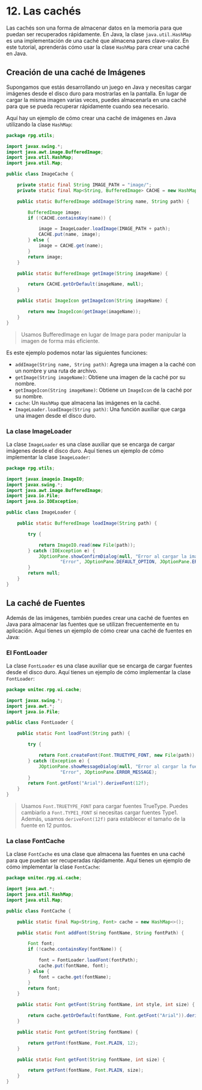# 12. Las cachés

Las cachés son una forma de almacenar datos en la memoria para que puedan ser recuperados rápidamente. En Java, la clase
`java.util.HashMap` es una implementación de una caché que almacena pares clave-valor. En este tutorial, aprenderás cómo
usar la clase `HashMap` para crear una caché en Java.

## Creación de una caché de Imágenes

Supongamos que estás desarrollando un juego en Java y necesitas cargar imágenes desde el disco duro para mostrarlas en
la pantalla. En lugar de cargar la misma imagen varias veces, puedes almacenarla en una caché para que se pueda
recuperar rápidamente cuando sea necesario.

Aquí hay un ejemplo de cómo crear una caché de imágenes en Java utilizando la clase `HashMap`:

```java
package rpg.utils;

import javax.swing.*;
import java.awt.image.BufferedImage;
import java.util.HashMap;
import java.util.Map;

public class ImageCache {

    private static final String IMAGE_PATH = "image/";
    private static final Map<String, BufferedImage> CACHE = new HashMap<>();

    public static BufferedImage addImage(String name, String path) {

        BufferedImage image;
        if (!CACHE.containsKey(name)) {

            image = ImageLoader.loadImage(IMAGE_PATH + path);
            CACHE.put(name, image);
        } else {
            image = CACHE.get(name);
        }
        return image;
    }

    public static BufferedImage getImage(String imageName) {

        return CACHE.getOrDefault(imageName, null);
    }

    public static ImageIcon getImageIcon(String imageName) {

        return new ImageIcon(getImage(imageName));
    }
}
```

> Usamos BufferedImage en lugar de Image para poder manipular la imagen de forma más eficiente.

Es este ejemplo podemos notar las siguientes funciones:

- `addImage(String name, String path)`: Agrega una imagen a la caché con un nombre y una ruta de archivo.
- `getImage(String imageName)`: Obtiene una imagen de la caché por su nombre.
- `getImageIcon(String imageName)`: Obtiene un `ImageIcon` de la caché por su nombre.
- `cache`: Un `HashMap` que almacena las imágenes en la caché.
- `ImageLoader.loadImage(String path)`: Una función auxiliar que carga una imagen desde el disco duro.

### La clase ImageLoader

La clase `ImageLoader` es una clase auxiliar que se encarga de cargar imágenes desde el disco duro. Aquí tienes un
ejemplo de cómo implementar la clase `ImageLoader`:

```java
package rpg.utils;

import javax.imageio.ImageIO;
import javax.swing.*;
import java.awt.image.BufferedImage;
import java.io.File;
import java.io.IOException;

public class ImageLoader {

    public static BufferedImage loadImage(String path) {

        try {

            return ImageIO.read(new File(path));
        } catch (IOException e) {
            JOptionPane.showConfirmDialog(null, "Error al cargar la imagen: " + path,
                    "Error", JOptionPane.DEFAULT_OPTION, JOptionPane.ERROR_MESSAGE);
        }
        return null;
    }
}
```

## La caché de Fuentes

Además de las imágenes, también puedes crear una caché de fuentes en Java para almacenar las fuentes que se utilizan
frecuentemente en tu aplicación. Aquí tienes un ejemplo de cómo crear una caché de fuentes en Java:

### El FontLoader

La clase `FontLoader` es una clase auxiliar que se encarga de cargar fuentes desde el disco duro. Aquí tienes un
ejemplo de cómo implementar la clase `FontLoader`:

```java
package unitec.rpg.ui.cache;

import javax.swing.*;
import java.awt.*;
import java.io.File;

public class FontLoader {

    public static Font loadFont(String path) {

        try {

            return Font.createFont(Font.TRUETYPE_FONT, new File(path)).deriveFont(12f);
        } catch (Exception e) {
            JOptionPane.showMessageDialog(null, "Error al cargar la fuente: " + path,
                    "Error", JOptionPane.ERROR_MESSAGE);
        }
        return Font.getFont("Arial").deriveFont(12f);
    }
}
```

> Usamos `Font.TRUETYPE_FONT` para cargar fuentes TrueType. Puedes cambiarlo a `Font.TYPE1_FONT` si necesitas cargar
> fuentes Type1. Además, usamos `deriveFont(12f)` para establecer el tamaño de la fuente en 12 puntos.

### La clase FontCache

La clase `FontCache` es una clase que almacena las fuentes en una caché para que puedan ser recuperadas rápidamente.
Aquí tienes un ejemplo de cómo implementar la clase `FontCache`:

```java
package unitec.rpg.ui.cache;

import java.awt.*;
import java.util.HashMap;
import java.util.Map;

public class FontCache {

    public static final Map<String, Font> cache = new HashMap<>();

    public static Font addFont(String fontName, String fontPath) {

        Font font;
        if (!cache.containsKey(fontName)) {

            font = FontLoader.loadFont(fontPath);
            cache.put(fontName, font);
        } else {
            font = cache.get(fontName);
        }
        return font;
    }

    public static Font getFont(String fontName, int style, int size) {

        return cache.getOrDefault(fontName, Font.getFont("Arial")).deriveFont(style, size);
    }

    public static Font getFont(String fontName) {

        return getFont(fontName, Font.PLAIN, 12);
    }

    public static Font getFont(String fontName, int size) {

        return getFont(fontName, Font.PLAIN, size);
    }
}
```